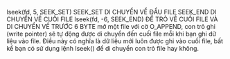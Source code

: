 lseek(fd, 5, SEEK_SET)
SEEK_SET DI CHUYỂN VỀ ĐẦU FILE
SEEK_END DI CHUYỂN VỀ CUỐI FILE
lseek(fd, -6, SEEK_END) ĐỂ TRỎ VỀ CUỐI FILE VÀ DI CHUYỂN VỀ TRƯỚC 6 BYTE
mở một file với cờ O_APPEND, con trỏ ghi (write pointer) sẽ tự động được di chuyển đến cuối file mỗi khi bạn ghi dữ liệu vào file. Điều này có nghĩa là dữ liệu mới luôn được ghi vào cuối file, bất kể bạn có sử dụng lệnh lseek() để di chuyển con trỏ file hay không.
